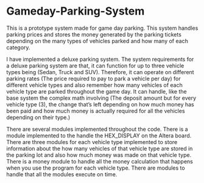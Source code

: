 # Gameday-Parking-System
This is a prototype system made for game day parking. This system handles parking prices and stores the money generated by the parking tickets depending on the many types of vehicles parked and how many of each category. 

I have implemented a deluxe parking system. The system requirements for a deluxe parking system are that, it can function for up to three vehicle types being (Sedan, Truck and SUV). Therefore, it can operate on different parking rates (The price required to pay to park a vehicle per day) for different vehicle types and also remember how many vehicles of each vehicle type are parked throughout the game day. It can handle, like the base system the complex math involving (The deposit amount but for every vehicle type (3), the change that’s left depending on how much money has been paid and how much money is actually required for all the vehicles depending on their type.) 

There are several modules implemented throughout the code. There is a module implemented to the handle the HEX_DISPLAY on the Altera board. There are three modules for each vehicle type implemented to store information about the how many vehicles of that vehicle type are stored in the parking lot and also how much money was made on that vehicle type. There is a money module to handle all the money calculation that happens when you use the program for each vehicle type. There are modules to handle that all the modules execute on time. 
